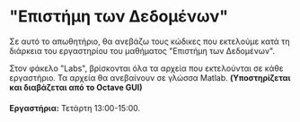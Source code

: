 # "Επιστήμη των Δεδομένων"

Σε αυτό το απωθητήριο, θα ανεβάζω τους κώδικες που εκτελούμε κατά τη διάρκεια του εργαστηρίου του μαθήματος "Επιστήμη των Δεδομένων".

Στον φάκελο "Labs", βρίσκονται όλα τα αρχεία που εκτελούνται σε κάθε εργαστήριο.
Τα αρχεία θα ανεβαίνουν σε γλώσσα Matlab. **(Υποστηρίζεται και διαβάζεται από το Octave GUI)**

####
**Εργαστήρια:**
Τετάρτη 13:00-15:00.

